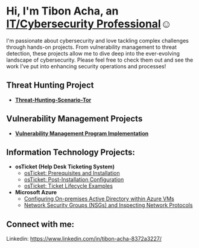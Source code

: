 <h1>Hi, I'm Tibon Acha, an <a href="https://www.linkedin.com/in/tibon-acha-8372a3227/">IT/Cybersecurity Professional</a>☺</h1>

I'm passionate about cybersecurity and love tackling complex challenges through hands-on projects. From vulnerability management to threat detection, these projects allow me to dive deep into the ever-evolving landscape of cybersecurity. Please feel free to check them out and see the work I’ve put into enhancing security operations and processes!

## Threat Hunting Project

- **[Threat-Hunting-Scenario-Tor](https://github.com/Tacha8/threat-hunting-scenario-tor-)**

## Vulnerability Management Projects

- **[Vulnerability Management Program Implementation](https://github.com/Tacha8/vulnerability-management-program-)**

<h2> Information Technology Projects:</h2>

- <b>osTicket (Help Desk Ticketing System)</b>
  - [osTicket: Prerequisites and Installation](https://github.com/Tacha8/osticket-prereqs)
  - [osTicket: Post-Installation Configuration](https://github.com/Tacha8/post-install-config)
  - [osTicket: Ticket Lifecycle Examples](https://github.com/Tacha8/ticket-lifecycle)
- <b>Microsoft Azure</b>
  - [Configuring On-premises Active Directory within Azure VMs](https://github.com/Tacha8/configure-ad)
  - [Network Security Groups (NSGs) and Inspecting Network Protocols](https://github.com/Tacha8/azure-network-protocols)

<h2> Connect with me:</h2>

Linkedin: https://www.linkedin.com/in/tibon-acha-8372a3227/
<!--
**Tacha8/Tacha8** is a ✨ _special_ ✨ repository because its `README.md` (this file) appears on your GitHub profile.

Here are some ideas to get you started:

- 🔭 I’m currently working on ...
- 🌱 I’m currently learning ...
- 👯 I’m looking to collaborate on ...
- 🤔 I’m looking for help with ...
- 💬 Ask me about ...
- 📫 How to reach me: ...
- 😄 Pronouns: ...
- ⚡ Fun fact: ...
-->
